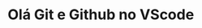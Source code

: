 <!DOCTYPE html>
<html lang="en">
  <head>
    <meta charset="UTF-8" />
    <meta name="viewport" content="width=device-width, initial-scale=1.0" />
    <title>Git e Github</title>
  </head>
  <body>
    <h1>Olá Git e Github no VScode</h1>
  </body>
</html>
